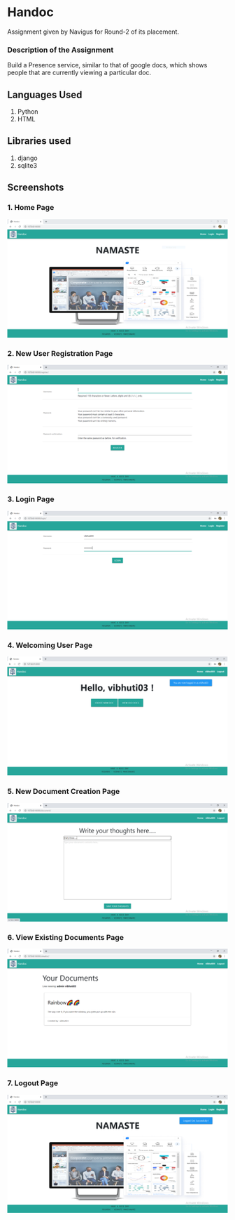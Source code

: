 # Handoc
Assignment given by Navigus for Round-2 of  its placement.

### Description of the Assignment
Build a Presence service, similar to that of google docs, which shows people that are currently viewing a particular doc.

## Languages Used
1. Python
2. HTML

## Libraries used
1. django
2. sqlite3

## Screenshots

### 1. Home Page
![alt](https://github.com/vibhuti03/Handoc/blob/master/Images/Home_page.PNG)

### 2. New User Registration Page
![alt](https://github.com/vibhuti03/Handoc/blob/master/Images/New_User_Register_page.PNG)

### 3. Login Page
![alt](https://github.com/vibhuti03/Handoc/blob/master/Images/Login_pagePNG.PNG)

### 4. Welcoming User Page
![alt](https://github.com/vibhuti03/Handoc/blob/master/Images/Welcome_page.png)

### 5. New Document Creation Page
![alt](https://github.com/vibhuti03/Handoc/blob/master/Images/New_document_page.PNG)

### 6. View Existing Documents Page
![alt](https://github.com/vibhuti03/Handoc/blob/master/Images/View_documents_page.PNG)

### 7. Logout Page
![alt](https://github.com/vibhuti03/Handoc/blob/master/Images/Logout_page.png)

